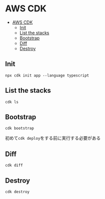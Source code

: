 # AWS CDK

- [AWS CDK](#aws-cdk)
  - [Init](#init)
  - [List the stacks](#list-the-stacks)
  - [Bootstrap](#bootstrap)
  - [Diff](#diff)
  - [Destroy](#destroy)

## Init

```shell
npx cdk init app --language typescript
```

## List the stacks

```shell
cdk ls
```

## Bootstrap

```shell
cdk bootstrap
```

初めて`cdk deploy`をする前に実行する必要がある

## Diff

```shell
cdk diff
```

## Destroy

```shell
cdk destroy
```
